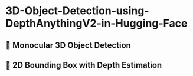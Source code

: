 # 3D-Object-Detection-using-DepthAnythingV2-in-Hugging-Face

## 🧊 Monocular 3D Object Detection

## 🔳 2D Bounding Box with Depth Estimation
